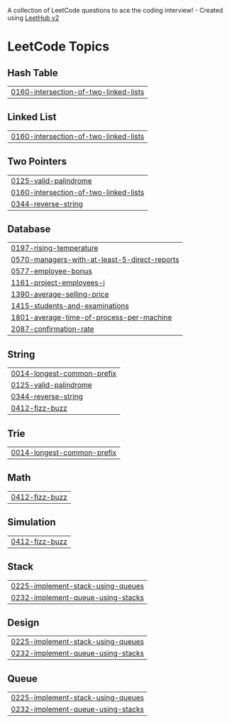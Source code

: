 A collection of LeetCode questions to ace the coding interview! - Created using [LeetHub v2](https://github.com/arunbhardwaj/LeetHub-2.0)
<!---LeetCode Topics Start-->
# LeetCode Topics
## Hash Table
|  |
| ------- |
| [0160-intersection-of-two-linked-lists](https://github.com/Swwapnil8669/practice-problems/tree/master/0160-intersection-of-two-linked-lists) |
## Linked List
|  |
| ------- |
| [0160-intersection-of-two-linked-lists](https://github.com/Swwapnil8669/practice-problems/tree/master/0160-intersection-of-two-linked-lists) |
## Two Pointers
|  |
| ------- |
| [0125-valid-palindrome](https://github.com/Swwapnil8669/practice-problems/tree/master/0125-valid-palindrome) |
| [0160-intersection-of-two-linked-lists](https://github.com/Swwapnil8669/practice-problems/tree/master/0160-intersection-of-two-linked-lists) |
| [0344-reverse-string](https://github.com/Swwapnil8669/practice-problems/tree/master/0344-reverse-string) |
## Database
|  |
| ------- |
| [0197-rising-temperature](https://github.com/Swwapnil8669/practice-problems/tree/master/0197-rising-temperature) |
| [0570-managers-with-at-least-5-direct-reports](https://github.com/Swwapnil8669/practice-problems/tree/master/0570-managers-with-at-least-5-direct-reports) |
| [0577-employee-bonus](https://github.com/Swwapnil8669/practice-problems/tree/master/0577-employee-bonus) |
| [1161-project-employees-i](https://github.com/Swwapnil8669/practice-problems/tree/master/1161-project-employees-i) |
| [1390-average-selling-price](https://github.com/Swwapnil8669/practice-problems/tree/master/1390-average-selling-price) |
| [1415-students-and-examinations](https://github.com/Swwapnil8669/practice-problems/tree/master/1415-students-and-examinations) |
| [1801-average-time-of-process-per-machine](https://github.com/Swwapnil8669/practice-problems/tree/master/1801-average-time-of-process-per-machine) |
| [2087-confirmation-rate](https://github.com/Swwapnil8669/practice-problems/tree/master/2087-confirmation-rate) |
## String
|  |
| ------- |
| [0014-longest-common-prefix](https://github.com/Swwapnil8669/practice-problems/tree/master/0014-longest-common-prefix) |
| [0125-valid-palindrome](https://github.com/Swwapnil8669/practice-problems/tree/master/0125-valid-palindrome) |
| [0344-reverse-string](https://github.com/Swwapnil8669/practice-problems/tree/master/0344-reverse-string) |
| [0412-fizz-buzz](https://github.com/Swwapnil8669/practice-problems/tree/master/0412-fizz-buzz) |
## Trie
|  |
| ------- |
| [0014-longest-common-prefix](https://github.com/Swwapnil8669/practice-problems/tree/master/0014-longest-common-prefix) |
## Math
|  |
| ------- |
| [0412-fizz-buzz](https://github.com/Swwapnil8669/practice-problems/tree/master/0412-fizz-buzz) |
## Simulation
|  |
| ------- |
| [0412-fizz-buzz](https://github.com/Swwapnil8669/practice-problems/tree/master/0412-fizz-buzz) |
## Stack
|  |
| ------- |
| [0225-implement-stack-using-queues](https://github.com/Swwapnil8669/practice-problems/tree/master/0225-implement-stack-using-queues) |
| [0232-implement-queue-using-stacks](https://github.com/Swwapnil8669/practice-problems/tree/master/0232-implement-queue-using-stacks) |
## Design
|  |
| ------- |
| [0225-implement-stack-using-queues](https://github.com/Swwapnil8669/practice-problems/tree/master/0225-implement-stack-using-queues) |
| [0232-implement-queue-using-stacks](https://github.com/Swwapnil8669/practice-problems/tree/master/0232-implement-queue-using-stacks) |
## Queue
|  |
| ------- |
| [0225-implement-stack-using-queues](https://github.com/Swwapnil8669/practice-problems/tree/master/0225-implement-stack-using-queues) |
| [0232-implement-queue-using-stacks](https://github.com/Swwapnil8669/practice-problems/tree/master/0232-implement-queue-using-stacks) |
<!---LeetCode Topics End-->